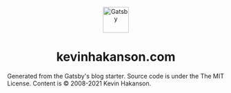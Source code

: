<p align="center">
  <a href="https://www.gatsbyjs.org">
    <img alt="Gatsby" src="https://www.gatsbyjs.com/Gatsby-Monogram.svg" width="60" />
  </a>
</p>
<h1 align="center">
  kevinhakanson.com
</h1>

Generated from the Gatsby's blog starter.  Source code is under the The MIT License.  Content is © 2008-2021 Kevin Hakanson.